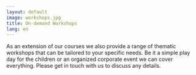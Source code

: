 ```yaml
---
layout: default
image: workshops.jpg
title: On-demand Workshops
lang: en
---
```


As an extension of our courses we also provide a range of thematic workshops that can be tailored to your specific needs. Be it a simple play day for the children or an organized corporate event we can cover everything. Please get in touch with us to discuss any details.
